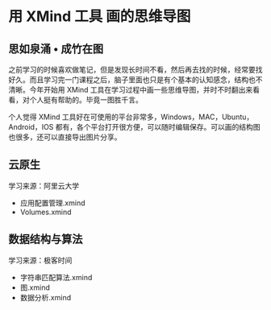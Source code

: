 # 用 XMind 工具 画的思维导图

## 思如泉涌 • 成竹在图

之前学习的时候喜欢做笔记，但是发现长时间不看，然后再去找的时候，经常要找好久。而且学习完一门课程之后，脑子里面也只是有个基本的认知感念，结构也不清晰。今年开始用 XMind 工具在学习过程中画一些思维导图，并时不时翻出来看看，对个人挺有帮助的。毕竟一图胜千言。

个人觉得 XMind 工具好在可使用的平台非常多，Windows，MAC，Ubuntu，Android，IOS 都有，各个平台打开很方便，可以随时编辑保存。可以画的结构图也很多，还可以直接导出图片分享。

[XMind]: <https://www.xmind.cn/>



## 云原生

学习来源：阿里云大学 

[云原生基础公开课]: <https://developer.aliyun.com/learning/roadmap/cloudnative?spm=5176.13257455.1389353.6.74e77facRqxEAZ>



- 应用配置管理.xmind
- Volumes.xmind



## 数据结构与算法

学习来源：极客时间

[数据结构与算法之美]: <https://time.geekbang.org/column/intro/126>

- 字符串匹配算法.xmind
- 图.xmind
- 数据分析.xmind